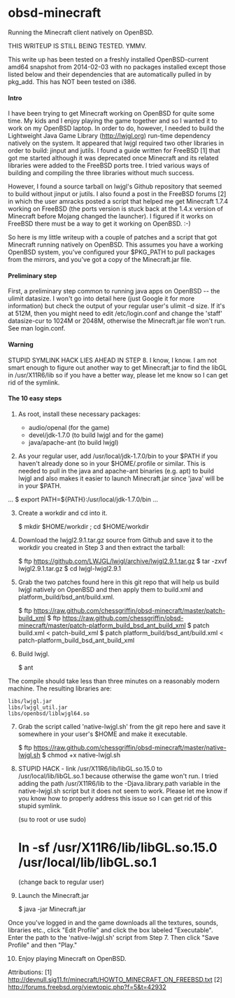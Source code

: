 obsd-minecraft
==============

Running the Minecraft client natively on OpenBSD.

THIS WRITEUP IS STILL BEING TESTED. YMMV.

This write up has been tested on a freshly installed OpenBSD-current amd64
snapshot from 2014-02-03 with no packages installed except those listed below
and their dependencies that are automatically pulled in by pkg_add.  This has
NOT been tested on i386.

#### Intro

I have been trying to get Minecraft working on OpenBSD for quite some time.  My
kids and I enjoy playing the game together and so I wanted it to work on my
OpenBSD laptop.  In order to do, however, I needed to build the Lightweight
Java Game Library (http://lwjgl.org) run-time dependency natively on the
system.  It appeared that lwjgl required two other libraries in order to build:
jinput and jutils.  I found a guide written for FreeBSD [1] that got me started
although it was deprecated once Minecraft and its related libraries were added
to the FreeBSD ports tree.  I tried various ways of building and compiling the
three libraries without much success.

However, I found a source tarball on lwjgl's Github repository that seemed to
build without jinput or jutils.  I also found a post in the FreeBSD forums [2]
in which the user amracks posted a script that helped me get Minecraft 1.7.4
working on FreeBSD (the ports version is stuck back at the 1.4.x version of
Minecraft before Mojang changed the launcher).  I figured if it works on
FreeBSD there must be a way to get it working on OpenBSD. :-)

So here is my little writeup with a couple of patches and a script that got
Minecraft running natively on OpenBSD.  This assumes you have a working OpenBSD
system, you've configured your $PKG_PATH to pull packages from the mirrors, and
you've got a copy of the Minecraft.jar file.

#### Preliminary step

First, a preliminary step common to running java apps on OpenBSD -- the ulimit
datasize.  I won't go into detail here (just Google it for more information)
but check the output of your regular user's ulimit -d size.  If it's at 512M,
then you might need to edit /etc/login.conf and change the 'staff' datasize-cur
to 1024M or 2048M, otherwise the Minecraft.jar file won't run.  See man
login.conf.

#### Warning

STUPID SYMLINK HACK LIES AHEAD IN STEP 8. I know, I know.  I am not smart
enough to figure out another way to get Minecraft.jar to find the libGL in
/usr/X11R6/lib so if you have a better way, please let me know so I can get rid
of the symlink. 

#### The 10 easy steps

1. As root, install these necessary packages:

   * audio/openal (for the game)
   * devel/jdk-1.7.0 (to build lwjgl and for the game)
   * java/apache-ant (to build lwjgl)

2. As your regular user, add /usr/local/jdk-1.7.0/bin to your $PATH if you
haven't already done so in your $HOME/.profile or similar.  This is needed to
pull in the java and apache-ant binaries (e.g. apt) to build lwjgl and also
makes it easier to launch Minecraft.jar since 'java' will be in your $PATH.

...
    $ export PATH=${PATH}:/usr/local/jdk-1.7.0/bin
...

3. Create a workdir and cd into it.

    $ mkdir $HOME/workdir ; cd $HOME/workdir

4. Download the lwjgl2.9.1.tar.gz source from Github and save it to the
workdir you created in Step 3 and then extract the tarball:

    $ ftp https://github.com/LWJGL/lwjgl/archive/lwjgl2.9.1.tar.gz
    $ tar -zxvf lwjgl2.9.1.tar.gz
    $ cd lwjgl-lwjgl2.9.1

5. Grab the two patches found here in this git repo that will help us build
lwjgl natively on OpenBSD and then apply them to build.xml and
platform_build/bsd_ant/build.xml.

    $ ftp https://raw.github.com/chessgriffin/obsd-minecraft/master/patch-build_xml
    $ ftp https://raw.github.com/chessgriffin/obsd-minecraft/master/patch-platform_build_bsd_ant_build_xml
    $ patch build.xml < patch-build_xml
    $ patch platform_build/bsd_ant/build.xml < patch-platform_build_bsd_ant_build_xml

6. Build lwjgl.

    $ ant

The compile should take less than three minutes on a reasonably modern machine.
The resulting libraries are:

    libs/lwjgl.jar
    libs/lwjgl_util.jar
    libs/openbsd/liblwjgl64.so

7. Grab the script called 'native-lwjgl.sh' from the git repo here and save it
somewhere in your user's $HOME and make it executable.

    $ ftp https://raw.github.com/chessgriffin/obsd-minecraft/master/native-lwjgl.sh
    $ chmod +x native-lwjgl.sh

8. STUPID HACK - link /usr/X11R6/lib/libGL.so.15.0 to /usr/local/lib/libGL.so.1
because otherwise the game won't run.  I tried adding the path /usr/X11R6/lib
to the -Djava.library.path variable in the native-lwjgl.sh script but it does
not seem to work.  Please let me know if you know how to properly address this
issue so I can get rid of this stupid symlink.

    (su to root or use sudo)
    # ln -sf /usr/X11R6/lib/libGL.so.15.0 /usr/local/lib/libGL.so.1
    (change back to regular user)

9. Launch the Minecraft.jar

    $ java -jar Minecraft.jar

Once you've logged in and the game downloads all the textures, sounds,
libraries etc., click "Edit Profile" and click the box labeled "Executable".
Enter the path to the 'native-lwjgl.sh' script from Step 7.  Then click "Save
Profile" and then "Play."

10.  Enjoy playing Minecraft on OpenBSD.

Attributions:
[1] http://devnull.sig11.fr/minecraft/HOWTO_MINECRAFT_ON_FREEBSD.txt
[2] http://forums.freebsd.org/viewtopic.php?f=5&t=42932
